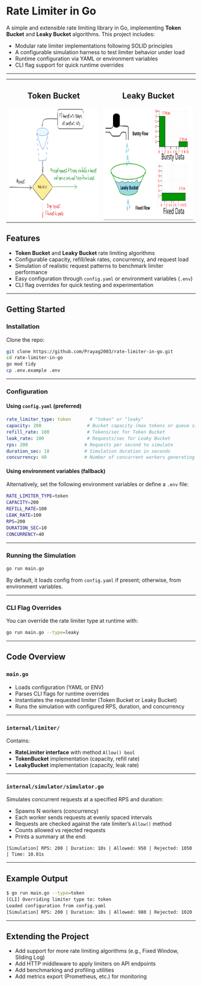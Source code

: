 # Rate Limiter in Go

A simple and extensible rate limiting library in Go, implementing **Token Bucket** and **Leaky Bucket** algorithms. This project includes:

- Modular rate limiter implementations following SOLID principles
- A configurable simulation harness to test limiter behavior under load
- Runtime configuration via YAML or environment variables
- CLI flag support for quick runtime overrides

---

<table>
    <tr>
        <td align="center">
            <h2>Token Bucket</h2>
            <img src="assets/token_bucket.png" alt="Token Bucket" width="400" height="300" />
        </td>
        <td align="center">
            <h2>Leaky Bucket</h2>
            <img src="assets/leaky_bucket.png" alt="Leaky Bucket" width="400" height="300" />
        </td>
    </tr>
</table>

## Features

- **Token Bucket** and **Leaky Bucket** rate limiting algorithms  
- Configurable capacity, refill/leak rates, concurrency, and request load  
- Simulation of realistic request patterns to benchmark limiter performance  
- Easy configuration through `config.yaml` or environment variables (`.env`)  
- CLI flag overrides for quick testing and experimentation  

---

## Getting Started

### Installation

Clone the repo:

```bash
git clone https://github.com/Prayag2003/rate-limiter-in-go.git
cd rate-limiter-in-go
go mod tidy
cp .env.example .env  
````

---

### Configuration

#### Using `config.yaml` (preferred)


```yaml
rate_limiter_type: token       # "token" or "leaky"
capacity: 200                 # Bucket capacity (max tokens or queue size)
refill_rate: 100              # Tokens/sec for Token Bucket
leak_rate: 100                # Requests/sec for Leaky Bucket
rps: 200                     # Requests per second to simulate
duration_sec: 10             # Simulation duration in seconds
concurrency: 40              # Number of concurrent workers generating requests
```

#### Using environment variables (fallback)

Alternatively, set the following environment variables or define a `.env` file:

```bash
RATE_LIMITER_TYPE=token
CAPACITY=200
REFILL_RATE=100
LEAK_RATE=100
RPS=200
DURATION_SEC=10
CONCURRENCY=40
```

---

### Running the Simulation

```bash
go run main.go
```

By default, it loads config from `config.yaml` if present; otherwise, from environment variables.

---

### CLI Flag Overrides

You can override the rate limiter type at runtime with:

```bash
go run main.go --type=leaky
```

---

## Code Overview

### `main.go`

* Loads configuration (YAML or ENV)
* Parses CLI flags for runtime overrides
* Instantiates the requested limiter (Token Bucket or Leaky Bucket)
* Runs the simulation with configured RPS, duration, and concurrency

---

### `internal/limiter/`

Contains:

* **RateLimiter interface** with method `Allow() bool`
* **TokenBucket** implementation (capacity, refill rate)
* **LeakyBucket** implementation (capacity, leak rate)

---

### `internal/simulator/simulator.go`

Simulates concurrent requests at a specified RPS and duration:

* Spawns N workers (concurrency)
* Each worker sends requests at evenly spaced intervals
* Requests are checked against the rate limiter’s `Allow()` method
* Counts allowed vs rejected requests
* Prints a summary at the end:

```
[Simulation] RPS: 200 | Duration: 10s | Allowed: 950 | Rejected: 1050 | Time: 10.01s
```

---

## Example Output

```bash
$ go run main.go --type=token
[CLI] Overriding limiter type to: token
Loaded configuration from config.yaml
[Simulation] RPS: 200 | Duration: 10s | Allowed: 980 | Rejected: 1020 | Time: 10.03s
```

---

## Extending the Project

* Add support for more rate limiting algorithms (e.g., Fixed Window, Sliding Log)
* Add HTTP middleware to apply limiters on API endpoints
* Add benchmarking and profiling utilities
* Add metrics export (Prometheus, etc.) for monitoring

